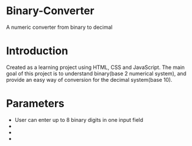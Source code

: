 # Binary-Converter
A numeric converter from binary to decimal

# Introduction
Created as a learning project using HTML, CSS and JavaScript. The main goal of this project is to understand binary(base 2 numerical system), and provide an easy way of conversion for the decimal system(base 10).

# Parameters

<ul>
  <li>User can enter up to 8 binary digits in one input field</li>
  <li></li>
  <li></li>
  <li></li>  
</ul>
